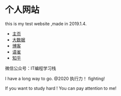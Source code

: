 # 个人网站
this is my test website ,made in 2019.1.4.


- [主页](http://sshlearning.com)
- [大数据](https://data.sshlearning.com)
- [博客](http://blog.sshleaarning.com)
- [语雀](https://www.yuque.com/sshlearning/)
- [知乎](https://www.zhihu.com/people/sshlearning/activities)

微信公众号：IT编程学习栈

I have a long way to go. @2020 执行力！ fighting!

If you want to study hard ! You can pay attention to me!
